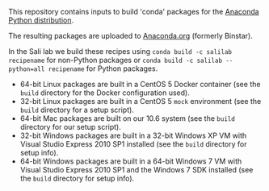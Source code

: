 This repository contains inputs to build 'conda' packages for the
[Anaconda Python distribution](https://store.continuum.io/cshop/anaconda/).

The resulting packages are uploaded to [Anaconda.org](http://anaconda.org/salilab/) (formerly Binstar).

In the Sali lab we build these recipes using `conda build -c salilab recipename`
for non-Python packages or
`conda build -c salilab --python=all recipename` for Python packages.

 - 64-bit Linux packages are built in a CentOS 5 Docker container
   (see the `build` directory for the Docker configuration used).
 - 32-bit Linux packages are built in a CentOS 5 `mock` environment
   (see the `build` directory for a setup script).
 - 64-bit Mac packages are built on our 10.6 system (see the `build`
   directory for our setup script).
 - 32-bit Windows packages are built in a 32-bit Windows XP VM with
   Visual Studio Express 2010 SP1 installed (see the `build` directory for
   setup info).
 - 64-bit Windows packages are built in a 64-bit Windows 7 VM with
   Visual Studio Express 2010 SP1 and the Windows 7 SDK installed
   (see the `build` directory for setup info).
